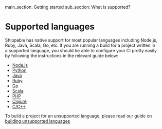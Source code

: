 main_section: Getting started
sub_section: What is supported?

# Supported languages

Shippable has native support for most popular languages including Node.js, Ruby, Java, Scala, Go, etc. If you are running a build for a project written in a supported language, you should be able to configure your CI pretty easily by following the instructions in the relevant guide below:

-  [Node.js](../ci/nodejs-continuous-integration.md)
-  [Python](../ci/python-continuous-integration.md)
-  [Java](../ci/java-continuous-integration.md)
-  [Ruby](../ci/ruby-continuous-integration.md)
-  [Go](../ci/go-continuous-integration.md)
-  [Scala](../ci/scala-continuous-integration.md)
-  [PHP](../ci/php-continuous-integration.md)
-  [Clojure](../ci/clojure-continuous-integration.md)
-  [C/C++](../ci/cpp-continuous-integration.md)

To build a project for an unsupported language, please read our guide on [building unsupported languages](../ci/unsupported-languages/)
